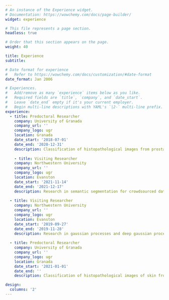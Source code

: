 ```yaml
---
# An instance of the Experience widget.
# Documentation: https://wowchemy.com/docs/page-builder/
widget: experience

# This file represents a page section.
headless: true

# Order that this section appears on the page.
weight: 40

title: Experience
subtitle:

# Date format for experience
#   Refer to https://wowchemy.com/docs/customization/#date-format
date_format: Jan 2006

# Experiences.
#   Add/remove as many `experience` items below as you like.
#   Required fields are `title`, `company`, and `date_start`.
#   Leave `date_end` empty if it's your current employer.
#   Begin multi-line descriptions with YAML's `|2-` multi-line prefix.
experience:
  - title: Predoctoral Researcher
    company: University of Granada
    company_url: ''
    company_logo: ugr
    location: Granada
    date_start: '2018-07-01'
    date_end: '2020-12-31'
    description: Classification of histopathological images from prostate.
        
    - title: Visiting Researcher
    company: Northwestern University
    company_url: ''
    company_logo: ugr
    location: Evanston
    date_start: '2021-11-14'
    date_end: '2021-12-17'
    description: Research in semantic segmentation for crowdsourced data in digital pathology.
        
  - title: Visiting Researcher
    company: Northwestern University
    company_url: ''
    company_logo: ugr
    location: Evanston
    date_start: '2019-09-27'
    date_end: '2019-11-28'
    description: Research in gaussian processes and deep gaussian processes for crowdsourced problem in digital pathology.
        
  - title: Predoctoral Researcher
    company: University of Granada
    company_url: ''
    company_logo: ugr
    location: Granada
    date_start: '2021-01-01'
    date_end: ''
    description: Classification of histopathological images of skin from crowdsourced data.

design:
  columns: '2'
---
```

